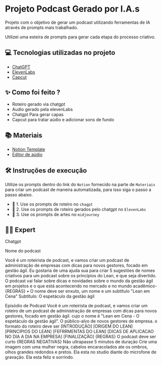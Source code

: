 

# Projeto Podcast Gerado por I.A.s

Projeto com o objetivo de gerar um podcast utilizando ferramentas de IA através de prompts mais trabalhado.

Utilizei uma esteira de prompts para gerar cada etapa do processo criativo.

## 💻 Tecnologias utilizadas no projeto

- [ChatGPT](https://chat.openai.com/) 
- [ElevenLabs](https://beta.elevenlabs.io/)
- [Capcut](https://www.capcut.com/pt-br/)

## ✨ Como foi feito ?

- Roteiro gerado via chatgpt
- Audio gerado pela elevenLabs
- Chatgpt Para gerar capas
- Capcut para tratar aúdio e adicionar sons de fundo

## 📚 Materiais

- [Notion Template](https://helpful-jump-17b.notion.site/PAS-Podcast-AI-Studio-210489e15d7a4a73b743bb159e45d06f?pvs=4)
- [Editor de aúdio](https://www.capcut.com/editor?from_page=landing_page&__action_from=picture_V%C3%ADdeos%20profissionais%20em%20minutos,%20n%C3%A3o%20em%20horas.)


## 🛠️ Instruções de execução

Utilize os prompts dentro do link do `Notion` fornecido na parte de `Materiais` para criar um podcast de maneira automatizada, para isso siga o passo a passo abaixo.

- 🤖 1. Use os prompts de roteiro no `chagpt`
- 🤖 2. Use os prompts de roteiro gerados pelo chatgpt no  `ElevenLabs`
- 🤖 3. Use os prompts de artes no `midjourney`

## 👨‍💻 Expert

<p>
Chatgpt

Nome do podcast

Você é um roteirista de podcast, e vamos criar um podcast de administração de empresas com dicas para novos gestores, focado em gestão ágil. Eu gostaria de uma ajuda sua para criar 5 sugestões de nomes criativos para um podcast sobre os princípios do Lean, e que seja divertido.
O podcast vai falar sobre dicas e novidades sobre o mundo da gestão ágil em projetos e o que está acontecendo no mercado e no mundo acadêmico-
{REGRAS}
•	O nome deve ser enxuto, um nome e um subtítulo
"Lean em Cena"
Subtítulo: O espetáculo da gestão ágil


Episódio de Podcast
Você é um roteirista de podcast, e vamos criar um roteiro de um podcast de administração de empresas com dicas para novos gestores, focado em gestão ágil. cujo o nome é "Lean em Cena - O espetáculo da gestão ágil”. O público-alvo de novos gestores de empresa.
o formato do roteiro deve ser [INTRODUÇÃO] [ORIGEM DO LEAN] [PRINCIPIOS DO LEAN]  [FEFRRMENTAS DO LEAN] [DICAS DE APLICACAO NO DIA A DIA NA EMPRESA] [FINALIZAÇÃO]
{REGRAS}
O podcast deve ser curto
{REGRAS NEGATIVAS}
Não ultrapasse 5 minutos de duração
Crie uma imagem com uma mulher negra, cabelos encaracolados ate os ombros, olhos grandes redondos e pretos. Ela esta no studio diante do microfone de gravação. Ela esta feliz e sorrindo.



